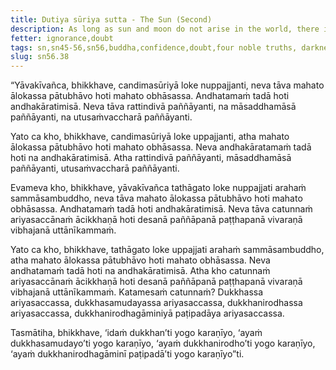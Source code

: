 ```yaml
---
title: Dutiya sūriya sutta - The Sun (Second)
description: As long as sun and moon do not arise in the world, there is complete darkness. Similarly, as long as the Buddha has not arisen in the world, there is complete darkness, dense darkness.
fetter: ignorance,doubt
tags: sn,sn45-56,sn56,buddha,confidence,doubt,four noble truths, darkness, light
slug: sn56.38
---
```


“Yāvakīvañca, bhikkhave, candimasūriyā loke nuppajjanti, neva tāva mahato ālokassa pātubhāvo hoti mahato obhāsassa. Andhatamaṁ tadā hoti andhakāratimisā. Neva tāva rattindivā paññāyanti, na māsaddhamāsā paññāyanti, na utusaṁvaccharā paññāyanti.

Yato ca kho, bhikkhave, candimasūriyā loke uppajjanti, atha mahato ālokassa pātubhāvo hoti mahato obhāsassa. Neva andhakāratamaṁ tadā hoti na andhakāratimisā. Atha rattindivā paññāyanti, māsaddhamāsā paññāyanti, utusaṁvaccharā paññāyanti.

Evameva kho, bhikkhave, yāvakīvañca tathāgato loke nuppajjati arahaṁ sammāsambuddho, neva tāva mahato ālokassa pātubhāvo hoti mahato obhāsassa. Andhatamaṁ tadā hoti andhakāratimisā. Neva tāva catunnaṁ ariyasaccānaṁ ācikkhaṇā hoti desanā paññāpanā paṭṭhapanā vivaraṇā vibhajanā uttānīkammaṁ.

Yato ca kho, bhikkhave, tathāgato loke uppajjati arahaṁ sammāsambuddho, atha mahato ālokassa pātubhāvo hoti mahato obhāsassa. Neva andhatamaṁ tadā hoti na andhakāratimisā. Atha kho catunnaṁ ariyasaccānaṁ ācikkhaṇā hoti desanā paññāpanā paṭṭhapanā vivaraṇā vibhajanā uttānīkammaṁ. Katamesaṁ catunnaṁ? Dukkhassa ariyasaccassa, dukkhasamudayassa ariyasaccassa, dukkhanirodhassa ariyasaccassa, dukkhanirodhagāminiyā paṭipadāya ariyasaccassa.

Tasmātiha, bhikkhave, ‘idaṁ dukkhan’ti yogo karaṇīyo,
‘ayaṁ dukkhasamudayo’ti yogo karaṇīyo,
‘ayaṁ dukkhanirodho’ti yogo karaṇīyo,
‘ayaṁ dukkhanirodhagāminī paṭipadā’ti yogo karaṇīyo”ti.
